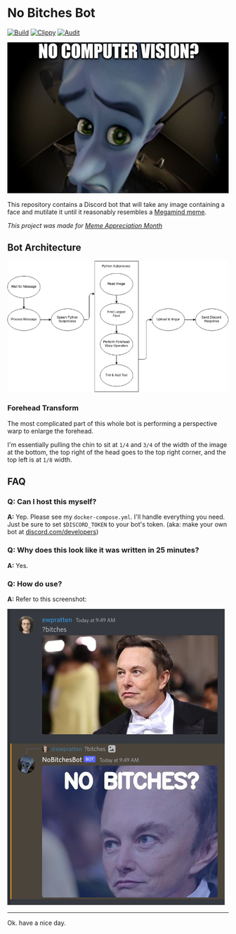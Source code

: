 # No Bitches Bot
[![Build](https://github.com/Ewpratten/no-bitches-bot/actions/workflows/build.yml/badge.svg)](https://github.com/Ewpratten/no-bitches-bot/actions/workflows/build.yml)
[![Clippy](https://github.com/Ewpratten/no-bitches-bot/actions/workflows/clippy.yml/badge.svg)](https://github.com/Ewpratten/no-bitches-bot/actions/workflows/clippy.yml)
[![Audit](https://github.com/Ewpratten/no-bitches-bot/actions/workflows/audit.yml/badge.svg)](https://github.com/Ewpratten/no-bitches-bot/actions/workflows/audit.yml)

<p align="center"><img src="./assets/no-cv.jpg"></p>

This repository contains a Discord bot that will take any image containing a face and mutilate it until it reasonably resembles a [Megamind meme](https://knowyourmeme.com/memes/no-bitches).

*This project was made for [Meme Appreciation Month](https://va3zza.com/events/meme-month-2022/)*

## Bot Architecture

![Bot design diagram](assets/arch.png)

### Forehead Transform

The most complicated part of this whole bot is performing a perspective warp to enlarge the forehead.

I'm essentially pulling the chin to sit at `1/4` and `3/4` of the width of the image at the bottom, the top right of the head goes to the top right corner, and the top left is at `1/8` width.

## FAQ

### Q: Can I host this myself?

**A:** Yep. Please see my `docker-compose.yml`. I'll handle everything you need. Just be sure to set `$DISCORD_TOKEN` to your bot's token. (aka: make your own bot at [discord.com/developers](https://discord.com/developers/))

### Q: Why does this look like it was written in 25 minutes?

**A:** Yes.

### Q: How do use?

**A:** Refer to this screenshot:

![A horrible usage explanation](assets/bot-screenshot.png)

---

Ok. have a nice day.
